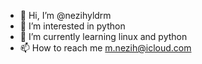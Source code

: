 - 👋 Hi, I’m @nezihyldrm
- 👀 I’m interested in python 
- 🌱 I’m currently learning linux and python
- 📫 How to reach me m.nezih@icloud.com

<!---
nezihyldrm/nezihyldrm is a ✨ special ✨ repository because its `README.md` (this file) appears on your GitHub profile.
You can click the Preview link to take a look at your changes.
--->
